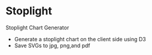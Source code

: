 # Stoplight

Stoplight Chart Generator

* Generate a stoplight chart on the client side using D3
* Save SVGs to jpg, png,and pdf
